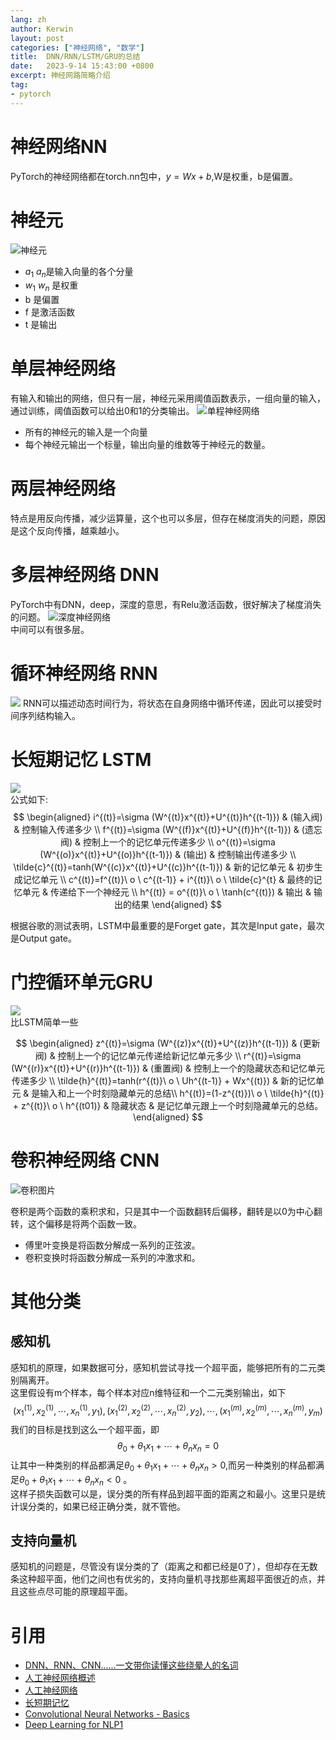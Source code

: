 ```yaml
---
lang: zh
author: Kerwin
layout: post
categories: ["神经网络", "数学"]
title:  DNN/RNN/LSTM/GRU的总结
date:   2023-9-14 15:43:00 +0800
excerpt: 神经网路简略介绍
tag:
- pytorch
---
```


# 神经网络NN
PyTorch的神经网络都在torch.nn包中，$y=Wx+b$,W是权重，b是偏置。
# 神经元
![神经元](/assets/image/NN/343px-Ncell.png) 
   - $a_1~a_n$是输入向量的各个分量
   - $w_1~w_n$ 是权重
   - b 是偏置
   - f 是激活函数
   - t 是输出
# 单层神经网络
有输入和输出的网络，但只有一层，神经元采用阈值函数表示，一组向量的输入，通过训练，阈值函数可以给出0和1的分类输出。
![单程神经网络](/assets/image/NN/331px-SingleLayerNeuralNetwork_english.png)
   - 所有的神经元的输入是一个向量
   - 每个神经元输出一个标量，输出向量的维数等于神经元的数量。
# 两层神经网络
特点是用反向传播，减少运算量，这个也可以多层，但存在梯度消失的问题，原因是这个反向传播，越乘越小。
# 多层神经网络 DNN
PyTorch中有DNN，deep，深度的意思，有Relu激活函数，很好解决了梯度消失的问题。
![深度神经网络](/assets/image/NN/Example_of_a_deep_neural_network.png)  
中间可以有很多层。

# 循环神经网络 RNN
![](/assets/image/NN/Recurrent_neural_network_unfold.svg.png)
RNN可以描述动态时间行为，将状态在自身网络中循环传递，因此可以接受时间序列结构输入。

# 长短期记忆 LSTM
![](/assets/image/NN/LSTM.png)  
公式如下:  
$$
\begin{aligned}
i^{(t)}=\sigma (W^{(t)}x^{(t)}+U^{(t)}h^{(t-1)}) & (输入阀) & 控制输入传递多少  \\
f^{(t)}=\sigma (W^{(f)}x^{(t)}+U^{(f)}h^{(t-1)}) & (遗忘阀) & 控制上一个的记忆单元传递多少  \\
o^{(t)}=\sigma (W^{(o)}x^{(t)}+U^{(o)}h^{(t-1)}) & (输出) & 控制输出传递多少  \\
\tilde{c}^{(t)}=tanh(W^{(c)}x^{(t)}+U^{(c)}h^{(t-1)}) & 新的记忆单元 & 初步生成记忆单元 \\
c^{(t)}=f^{(t)}\ o \ c^{(t-1)} + i^{(t)}\ o \ \tilde{c}^{t} & 最终的记忆单元 & 传递给下一个神经元 \\
h^{(t)} = o^{(t)}\ o \ \tanh(c^{(t)}) & 输出 & 输出的结果
\end{aligned}
$$

根据谷歌的测试表明，LSTM中最重要的是Forget gate，其次是Input gate，最次是Output gate。

# 门控循环单元GRU
![](/assets/image/NN/GRU.png)  
比LSTM简单一些

$$
\begin{aligned}
z^{(t)}=\sigma (W^{(z)}x^{(t)}+U^{(z)}h^{(t-1)}) & (更新阀) & 控制上一个的记忆单元传递给新记忆单元多少  \\
r^{(t)}=\sigma (W^{(r)}x^{(t)}+U^{(r)}h^{(t-1)}) & (重置阀) & 控制上一个的隐藏状态和记忆单元传递多少  \\
\tilde{h}^{(t)}=tanh(r^{(t)}\ o \ Uh^{(t-1)} + Wx^{(t)}) & 新的记忆单元 &  是输入和上一个时刻隐藏单元的总结\\
h^{(t)}=(1-z^{(t)})\ o \ \tilde{h}^{(t)} + z^{(t)}\ o \ h^{(t01)} & 隐藏状态 & 是记忆单元跟上一个时刻隐藏单元的总结。
\end{aligned}
$$



# 卷积神经网络 CNN
![卷积图片](/assets/image/NN/convSobel.gif)  

卷积是两个函数的乘积求和，只是其中一个函数翻转后偏移，翻转是以0为中心翻转，这个偏移是将两个函数一致。  
   - 傅里叶变换是将函数分解成一系列的正弦波。
   - 卷积变换时将函数分解成一系列的冲激求和。



# 其他分类
## 感知机
感知机的原理，如果数据可分，感知机尝试寻找一个超平面，能够把所有的二元类别隔离开。  
这里假设有m个样本，每个样本对应n维特征和一个二元类别输出，如下  
$$ (x_1^{(1)},x_2^{(1)},\cdots,x_n^{(1)},y_1),(x_1^{(2)},x_2^{(2)},\cdots,x_n^{(2)},y_2),\cdots,(x_1^{(m)},x_2^{(m)},\cdots,x_n^{(m)},y_m) $$
我们的目标是找到这么一个超平面，即
$$ \theta_0+\theta_1x_1+\cdots+\theta_nx_n=0 $$
让其中一种类别的样品都满足$\theta_0+\theta_1x_1+\cdots+\theta_nx_n >0$,而另一种类别的样品都满足$\theta_0+\theta_1x_1+\cdots+\theta_nx_n<0$ 。  
这样子损失函数可以是，误分类的所有样品到超平面的距离之和最小。这里只是统计误分类的，如果已经正确分类，就不管他。

## 支持向量机
感知机的问题是，尽管没有误分类的了（距离之和都已经是0了），但却存在无数条这种超平面，他们之间也有优劣的，支持向量机寻找那些离超平面很近的点，并且这些点尽可能的原理超平面。


# 引用
   - [DNN、RNN、CNN.…..一文带你读懂这些绕晕人的名词](https://zhuanlan.zhihu.com/p/51241366)
   - [人工神经网络概述](https://zhuanlan.zhihu.com/p/66907125)
   - [人工神经网络](https://zh.wikipedia.org/wiki/%E4%BA%BA%E5%B7%A5%E7%A5%9E%E7%BB%8F%E7%BD%91%E7%BB%9C)
   - [长短期记忆](https://zh.wikipedia.org/wiki/%E9%95%B7%E7%9F%AD%E6%9C%9F%E8%A8%98%E6%86%B6)
   - [Convolutional Neural Networks - Basics](https://mlnotebook.github.io/post/CNN1/)
   - [Deep Learning for NLP1](https://cs224d.stanford.edu/lecture_notes/LectureNotes4.pdf)